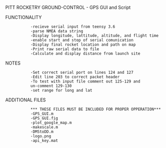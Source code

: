 
                        
PITT ROCKETRY GROUND-CONTROL - GPS GUI and Script
  
  FUNCTIONALITY
  
               -recieve serial input from teensy 3.6
               -parse NMEA data string
               -Display longitude, lattitude, altitude, and flight time
               -enable start and stop of serial comunication
               -Display final rocket location and path on map
               -Print raw serial data to file
               -Calculate and display distance from launch site

  NOTES
  
               -Set correct serial port on lines 124 and 127
               -Edit line 203 to correct packet header
               -To test with input file comment out 125-129 and
               un-comment 129-130
               -set range for long and lat

  ADDITIONAL FILES
  
               *** THESE FILES MUST BE INCLUDED FOR PROPER OPPERATION***
               -GPS_GUI.m
               -GPS_GUI.fig
               -plot_google_map.m
               -makescale.m
               -DMStoDD.m
               -logo.png
               -api_key.mat



